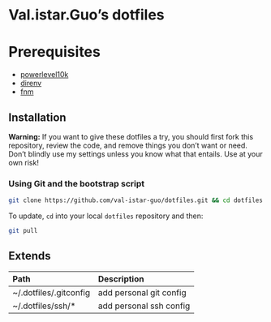 # Val.istar.Guo’s dotfiles

# Prerequisites

- [powerlevel10k](https://github.com/romkatv/powerlevel10k)
- [direnv](https://github.com/direnv/direnv/tree/master)
- [fnm](https://github.com/Schniz/fnm)

## Installation

**Warning:** If you want to give these dotfiles a try, you should first fork this repository, review the code, and remove things you don’t want or need. Don’t blindly use my settings unless you know what that entails. Use at your own risk!

### Using Git and the bootstrap script

```bash
git clone https://github.com/val-istar-guo/dotfiles.git && cd dotfiles && ./install.sh && source ~/.zshrc;
```

To update, `cd` into your local `dotfiles` repository and then:

```bash
git pull
```

## Extends

| Path                   | Description             |
| :--------------------- | :---------------------- |
| ~/.dotfiles/.gitconfig | add personal git config |
| ~/.dotfiles/ssh/\*     | add personal ssh config |
